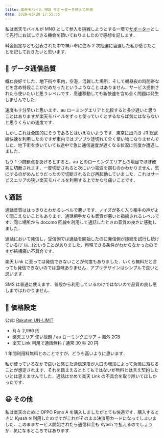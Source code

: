 ```yaml
---
title: 楽天モバイル MNO サポーターを終えて所感
date: 2020-03-28 17:55:55
---
```


私は楽天モバイルが MNO として参入を挑戦しようとする一環で[サポーター](https://network.mobile.rakuten.co.jp/fee/supporter-program/)として先行にお試しできる機会を頂いておりましたので感想を記します．

料金設定なども公表された中で神戸市に住み 2 次抽選に当選した私が感じたことを記しておきたいと思います．

<!-- more -->

## 📶 データ通信品質

概ね良好でした．地下街や車内，空港，混雑した場所，そして朝昼夜の時間帯などを含め特段ここがだめだったというようなことはありません．サービス提供されたら使いたいと思うレベルです．高速移動しても新快速を含め全く問題は発生しませんでした．

速度も十分早いと思います．au ローミングエリアと比較すると多少遅いと思うことはありますが楽天モバイルをずっと使っていくとするならば気にはならないと思うくらいの速度です．

しかしこれは全国的にそうであるとはいえないようです．東京に出向き JR 総武線快速を利用したのですが車内ではブツブツ途切れて全く使い物になりませんでした．地下街を歩いていても途中で急に通信速度が遅くなる状況に何度か遭遇しました．

もう 1 つ問題点をあげるとすると，au とのローミングエリアとの境目でほぼ確実に切断されます．一度切断されると次にいつ電波を掴むのかわかりません．気にするのがめんどうだったので切断されるたび再起動していました．これはサービスエリアの狭い楽天モバイルを利用する上でかなり痛いことです．

## 📞 通話

通話音質ははっきりとわかるレベルで悪いです．ノイズが多く入り相手の声がよく聞こえないこともあります．通話相手からも音質が悪いと指摘されるレベルです．同じ場所から docomo 回線を利用して通話したときの音質の良さに感動しました．

通話において発信し，受信側では通話を開始したのに発信側が接続を試行し続けている(ﾌﾟﾙﾙ...)ということがありました．再現できる条件がわからなかったのですが結構痛い不具合です．

楽天 Link に至っては発信できないことが何度もありました．いくら無料だと言っても発信できないのでは意味ありません．アプリデザインはシンプルで良いと思います．

SMS は普通に使えます．普段から利用しているわけではないので品質の良し悪しまではわかりません．

## 💸 価格設定

公式: [Rakuten UN-LIMIT](https://network.mobile.rakuten.co.jp/fee/un-limit/)

* 月々 2,980 円
* 楽天エリア 使い放題 / au ローミングエリア + 海外 2GB
* 楽天 Link 利用で通話無料 / 通常 30 秒 20 円

1 年間利用料無料とのことですが，どうも高いように思います．

私が使っているなかで良いと感じた通信速度が人口の増加によって急激に落ちることが想定されます．それを踏まえるととてもではないが無料とは言え契約したいとは思えませんでした．通話はせめて楽天 Link の不具合を取り除いてほしかったです．

## 😃 その他

私は楽天のために OPPO Reno A を購入しましたがとても快適です．購入するときに Kyash を利用したのですがこれがそのまま決済用カードになってしまいました．このままサービス開始されたら通信料金も Kyash で払えるのでしょうか．気になるところではあります．